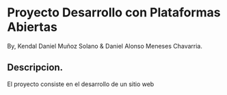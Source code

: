 # Proyecto Desarrollo con Plataformas Abiertas
By, Kendal Daniel Muñoz Solano & Daniel Alonso Meneses Chavarria.

## Descripcion.
El proyecto consiste en el desarrollo de un sitio web 
